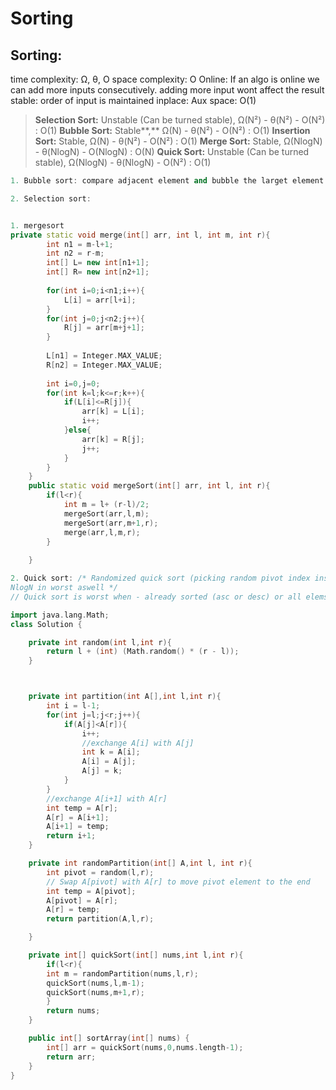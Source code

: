 # Sorting

## Sorting: 
time complexity: Ω, θ, O
space complexity: O
Online: If an algo is online we can add more inputs consecutively. adding more input wont affect the result
stable: order of input is maintained
inplace: Aux space: O(1)

> **Selection Sort:** Unstable \(Can be turned stable\), Ω\(N²\) - θ\(N²\) - O\(N²\) : O\(1\)
> **Bubble Sort:** Stable**,** Ω\(N\) - θ\(N²\) - O\(N²\) : O\(1\)
> **Insertion Sort:** Stable, Ω\(N\) - θ\(N²\) - O\(N²\) : O\(1\)
> **Merge Sort:** Stable, Ω\(NlogN\) - θ\(NlogN\) - O\(NlogN\) : O\(N\)
> **Quick Sort:** Unstable \(Can be turned stable\), Ω\(NlogN\) - θ\(NlogN\) - O\(N²\) : O\(1\)

```cpp
1. Bubble sort: compare adjacent element and bubble the larget element to end.

2. Selection sort:


1. mergesort
private static void merge(int[] arr, int l, int m, int r){
        int n1 = m-l+1;
        int n2 = r-m;
        int[] L= new int[n1+1];
        int[] R= new int[n2+1];
        
        for(int i=0;i<n1;i++){
            L[i] = arr[l+i];
        }
        for(int j=0;j<n2;j++){
            R[j] = arr[m+j+1];
        }
        
        L[n1] = Integer.MAX_VALUE;
        R[n2] = Integer.MAX_VALUE;
        
        int i=0,j=0;
        for(int k=l;k<=r;k++){
            if(L[i]<=R[j]){
                arr[k] = L[i];
                i++;
            }else{
                arr[k] = R[j];
                j++;
            }
        }
    }
    public static void mergeSort(int[] arr, int l, int r){
        if(l<r){
            int m = l+ (r-l)/2;
            mergeSort(arr,l,m);
            mergeSort(arr,m+1,r);
            merge(arr,l,m,r);
        }
        
    }

2. Quick sort: /* Randomized quick sort (picking random pivot index instead of r) gives
NlogN in worst aswell */
// Quick sort is worst when - already sorted (asc or desc) or all elems are same

import java.lang.Math;
class Solution {

    private int random(int l,int r){
        return l + (int) (Math.random() * (r - l));
    }



    private int partition(int A[],int l,int r){
        int i = l-1;
        for(int j=l;j<r;j++){
            if(A[j]<A[r]){
                i++;
                //exchange A[i] with A[j]
                int k = A[i];
                A[i] = A[j];
                A[j] = k;
            }
        }
        //exchange A[i+1] with A[r]
        int temp = A[r];
        A[r] = A[i+1];
        A[i+1] = temp;
        return i+1;
    }

    private int randomPartition(int[] A,int l, int r){
        int pivot = random(l,r);
        // Swap A[pivot] with A[r] to move pivot element to the end
        int temp = A[pivot];
        A[pivot] = A[r];
        A[r] = temp;
        return partition(A,l,r);

    }

    private int[] quickSort(int[] nums,int l,int r){
        if(l<r){
        int m = randomPartition(nums,l,r);
        quickSort(nums,l,m-1);
        quickSort(nums,m+1,r);
        }
        return nums;   
    }

    public int[] sortArray(int[] nums) {
        int[] arr = quickSort(nums,0,nums.length-1);
        return arr;
    }
} 
```

